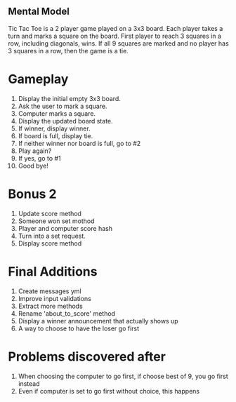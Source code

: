 ## Mental Model

Tic Tac Toe is a 2 player game played on a 3x3 board. Each player takes a turn and
marks a square on the board. First player to reach 3 squares in a row, including diagonals,
wins. If all 9 squares are marked and no player has 3 squares in a row, then the game is a tie.

# Gameplay
1. Display the initial empty 3x3 board.
2. Ask the user to mark a square.
3. Computer marks a square.
4. Display the updated board state.
5. If winner, display winner.
6. If board is full, display tie.
7. If neither winner nor board is full, go to #2
8. Play again?
9. If yes, go to #1
10. Good bye!

# Bonus 2
1. Update score method
2. Someone won set mothod
3. Player and computer score hash
4. Turn into a set request.
5. Display score method

# Final Additions
1. Create messages yml
2. Improve input validations
3. Extract more methods
4. Rename 'about_to_score' method
5. Display a winner announcement that actually shows up
6. A way to choose to have the loser go first

# Problems discovered after
1. When choosing the computer to go first, if choose best of 9, you go first instead
2. Even if computer is set to go first without choice, this happens
